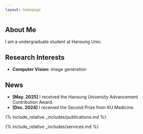 ```yaml
---
layout: homepage
---
```


## About Me

I am a undergraduate student at Hansung Univ.

## Research Interests

- **Computer Vision:** image generation

## News

- **[May. 2025]** I received the Hansung University Advancement Contribution Award.
- **[Dec. 2024]** I received the Second Prize from KU Medicine.

{% include_relative _includes/publications.md %}

{% include_relative _includes/services.md %}
